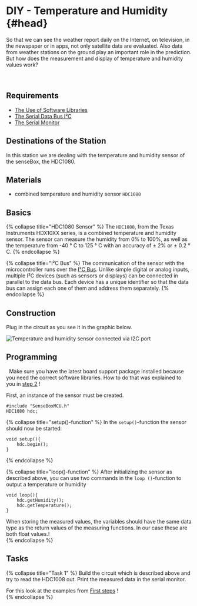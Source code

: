 # DIY - Temperature and Humidity {#head}

<div class="description">So that we can see the weather report daily on the Internet, on television, in the newspaper or in apps, not only satellite data are evaluated. Also data from weather stations on the ground play an important role in the prediction. But how does the measurement and display of temperature and humidity values work?</div>
<div class="line">
    <br>
    <br>
</div>



## Requirements
- [The Use of Software Libraries](../../erste-schritte/board-support-packages-installieren.md)
- [The Serial Data Bus I²C](../../grundlagen/serielle_datenbus.md)
- [The Serial Monitor](../../grundlagen/der_serielle_monitor.md)

## Destinations of the Station
In this station we are dealing with the temperature and humidity sensor of the senseBox, the HDC1080.

## Materials
- combined temperature and humidity sensor `HDC1080`

## Basics
{% collapse title="HDC1080 Sensor" %}
The `HDC1080`, from the Texas Instruments HDX10XX series, is a combined temperature and humidity sensor. The sensor can measure the humidity from 0% to 100%, as well as the temperature from -40 ° C to 125 ° C with an accuracy of ± 2% or ± 0.2 ° C.
{% endcollapse %}

{% collapse title="I²C Bus" %}
The communication of the sensor with the microcontroller runs over the [I²C Bus](../../grundlagen/serielle_datenbus.md).
Unlike simple digital or analog inputs, multiple I²C devices (such as sensors or displays) can be connected in parallel to the data bus.
Each device has a unique identifier so that the data bus can assign each one of them and address them separately.
{% endcollapse %}

## Construction

Plug in the circuit as you see it in the graphic below.


![Temperature and humidity sensor connected via I2C port](https://github.com/sensebox/resources/raw/master/gitbook_pictures/diy-station/wired_tempairhumi.jpg)

## Programming

<div class="box_warning">
    <i class="fa fa-info fa-fw" aria-hidden="true" style="color: #42acf3;"></i>
      Make sure you have the latest board support package installed because you need the correct software libraries. How to do that was explained to you in  <a href ="../erste-schritte/board-support-packages-installieren.md">step 2</a> !
</div>

First, an instance of the sensor must be created.
```arduino
#include "SenseBoxMCU.h"
HDC1080 hdc;
```
{% collapse title="setup()-function" %}
In the `setup()`-function the sensor should now be started:
```arduino
void setup(){
    hdc.begin();
}
```

{% endcollapse %}

{% collapse title="loop()-function" %}
After initializing the sensor as described above, you can use two commands in the `loop ()`-function to output a temperature or humidity
```arduino
void loop(){
    hdc.getHumidity();
    hdc.getTemperature();
}
```
<div class="box_info">
    <i class="fa fa-info fa-fw" aria-hidden="true" style="color: #42acf3;"></i>
When storing the measured values, the variables should have the same data type as the return values of the measuring functions. In our case these are both float values.!
</div>
{% endcollapse %}

## Tasks

{% collapse title="Task 1" %}
Build the circuit which is described above and try to read the HDC1008 out. Print the measured data in the serial monitor.
<div class="box_info">
    <i class="fa fa-info fa-fw" aria-hidden="true" style="color: #42acf3;"></i>
    For this look at the examples from <a href="/../../erste-schritte/software-installation.md">First steps</a> !
</div>
{% endcollapse %}
